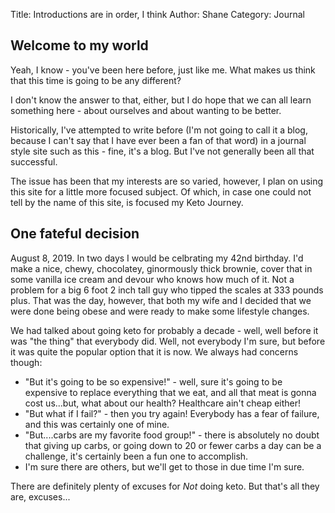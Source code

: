 Title: Introductions are in order, I think
Author: Shane
Category: Journal

## Welcome to my world

Yeah, I know - you've been here before, just like me. What makes us think that this time is going to be any different?

I don't know the answer to that, either, but I do hope that we can all learn something here - about ourselves and about wanting to be better.

Historically, I've attempted to write before (I'm not going to call it a blog, because I can't say that I have ever been a fan of that word) in a journal style site such as this - fine, it's a blog. But I've not generally been all that successful. 

The issue has been that my interests are so varied, however, I plan on using this site for a little more focused subject. Of which, in case one could not tell by the name of this site, is focused my Keto Journey.

## One fateful decision

August 8, 2019. In two days I would be celbrating my 42nd birthday. I'd make a nice, chewy, chocolatey, ginormously thick brownie, cover that in some vanilla ice cream and devour who knows how much of it. Not a problem for a big 6 foot 2 inch tall guy who tipped the scales at 333 pounds plus. That was the day, however, that both my wife and I decided that we were done being obese and were ready to make some lifestyle changes.

We had talked about going keto for probably a decade - well, well before it was "the thing" that everybody did. Well, not everybody I'm sure, but before it was quite the popular option that it is now. We always had concerns though:

* "But it's going to be so expensive!" - well, sure it's going to be expensive to replace everything that we eat, and all that meat is gonna cost us...but, what about our health? Healthcare ain't cheap either!
* "But what if I fail?" - then you try again! Everybody has a fear of failure, and this was certainly one of mine.
* "But....carbs are my favorite food group!" - there is absolutely no doubt that giving up carbs, or going down to 20 or fewer carbs a day can be a challenge, it's certainly been a fun one to accomplish.
* I'm sure there are others, but we'll get to those in due time I'm sure.

There are definitely plenty of excuses for *Not* doing keto. But that's all they are, excuses...
